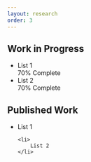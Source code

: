 ```yaml
---
layout: research
order: 3
---
```


[comment]: <> (Heading)
<h2>Work in Progress</h2>

[comment]: <> (List Start)
<ul>
    <li> 
        List 1
        <div class="progress">
            <div class="progress-bar" role="progressbar" aria-valuenow="70"
            aria-valuemin="0" aria-valuemax="100" style="width:70%">
                <span class="sr-only">70% Complete</span>
            </div>
        </div>
    </li>
    <li>
        List 2
        <div class="progress">
            <div class="progress-bar" role="progressbar" aria-valuenow="70"
            aria-valuemin="0" aria-valuemax="100" style="width:50%">
                <span class="sr-only">70% Complete</span>
            </div>
        </div>
    </li>
</ul>

[comment]: <> (List End)

[comment]: <> (Heading)
<h2>Published Work</h2>

[comment]: <> (List Start)
<ul>
    <li> 
        List 1
    </li>

    <li>
        List 2
    </li>
</ul>

[comment]: <> (List End)